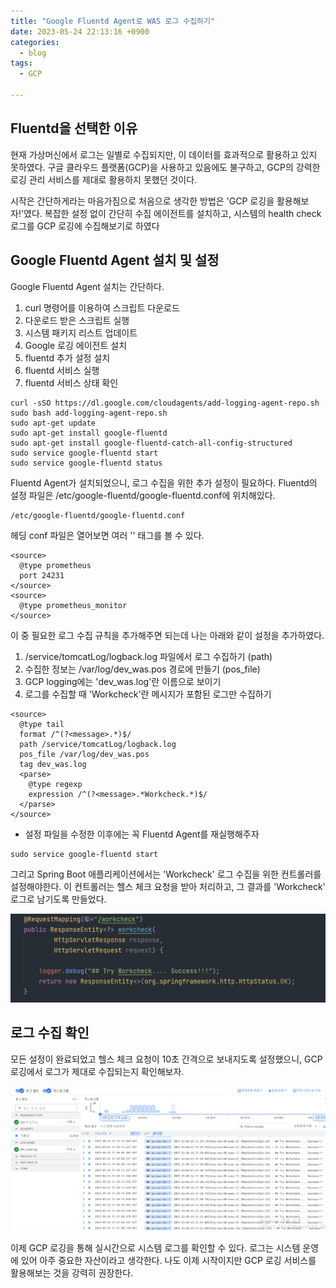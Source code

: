```yaml
---
title: "Google Fluentd Agent로 WAS 로그 수집하기"
date: 2023-05-24 22:13:16 +0900
categories:
  - blog
tags:
  - GCP
 
---
```



## Fluentd을 선택한 이유

현재 가상머신에서 로그는 일별로 수집되지만, 이 데이터를 효과적으로 활용하고 있지 못하였다. 
구글 클라우드 플랫폼(GCP)을 사용하고 있음에도 불구하고, GCP의 강력한 로깅 관리 서비스를 제대로 활용하지 못했던 것이다.

시작은 간단하게라는 마음가짐으로 처음으로 생각한 방법은 'GCP 로깅을 활용해보자!'였다. 
복잡한 설정 없이 간단히 수집 에이전트를 설치하고, 시스템의 health check 로그를 GCP 로깅에 수집해보기로 하였다


## Google Fluentd Agent 설치 및 설정

Google Fluentd Agent 설치는 간단하다.

1. curl 명령어를 이용하여 스크립트 다운로드
2. 다운로드 받은 스크립트 실행
3. 시스템 패키지 리스트 업데이트
4. Google 로깅 에이전트 설치
5. fluentd 추가 설정 설치
6. fluentd 서비스 실행
7. fluentd 서비스 상태 확인

```
curl -sSO https://dl.google.com/cloudagents/add-logging-agent-repo.sh
sudo bash add-logging-agent-repo.sh
sudo apt-get update
sudo apt-get install google-fluentd
sudo apt-get install google-fluentd-catch-all-config-structured
sudo service google-fluentd start
sudo service google-fluentd status
```

Fluentd Agent가 설치되었으니, 로그 수집을 위한 추가 설정이 필요하다.
Fluentd의 설정 파일은 /etc/google-fluentd/google-fluentd.conf에 위치해있다.

```
/etc/google-fluentd/google-fluentd.conf
```

헤딩 conf 파일은 열어보면 여러 '<source>' 태그를 볼 수 있다. 

```
<source>
  @type prometheus
  port 24231
</source>
<source>
  @type prometheus_monitor
</source>
```

이 중 필요한 로그 수집 규칙을 추가해주면 되는데 나는 아래와 같이 설정을 추가하였다.

1. /service/tomcatLog/logback.log 파일에서 로그 수집하기 (path)
2. 수집한 정보는 /var/log/dev_was.pos 경로에 만들기 (pos_file)
3. GCP logging에는 'dev_was.log'란 이름으로 보이기
4. 로그를 수집할 때 'Workcheck'란 메시지가 포함된 로그만 수집하기

```
<source>
  @type tail
  format /^(?<message>.*)$/
  path /service/tomcatLog/logback.log
  pos_file /var/log/dev_was.pos
  tag dev_was.log
  <parse>
    @type regexp
    expression /^(?<message>.*Workcheck.*)$/
  </parse>
</source>
```

- 설정 파일을 수정한 이후에는 꼭 Fluentd Agent를 재실행해주자

```
sudo service google-fluentd start
```

그리고 Spring Boot 애플리케이션에서는 'Workcheck' 로그 수집을 위한 컨트롤러를 설정해야한다. 
이 컨트롤러는 헬스 체크 요청을 받아 처리하고, 그 결과를 'Workcheck' 로그로 남기도록 만들었다.

![pm2 monit](/assets/images/fluentd-3.png)


## 로그 수집 확인

모든 설정이 완료되었고 헬스 체크 요청이 10초 간격으로 보내지도록 설정했으니, GCP 로깅에서 로그가 제대로 수집되는지 확인해보자.

![pm2 monit](/assets/images/fluentd-4.png)


이제 GCP 로깅을 통해 실시간으로 시스템 로그를 확인할 수 있다. 
로그는 시스템 운영에 있어 아주 중요한 자산이라고 생각한다. 나도 이제 시작이지만 GCP 로깅 서비스를 활용해보는 것을 강력히 권장한다.





